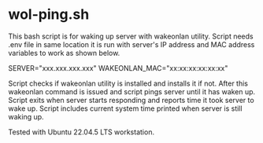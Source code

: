 # wol-ping.sh

This bash script is for waking up server with wakeonlan utility.
Script needs .env file in same location it is run with server's
IP address and MAC address variables to work as shown below.

SERVER="xxx.xxx.xxx.xxx"
WAKEONLAN_MAC="xx:xx:xx:xx:xx:xx"

Script checks if wakeonlan utility is installed and installs it if not.
After this wakeonlan command is issued and script pings server until it
has waken up. Script exits when server starts responding and reports time
it took server to wake up. Script includes current system time printed when
server is still waking up.

Tested with Ubuntu 22.04.5 LTS workstation.
